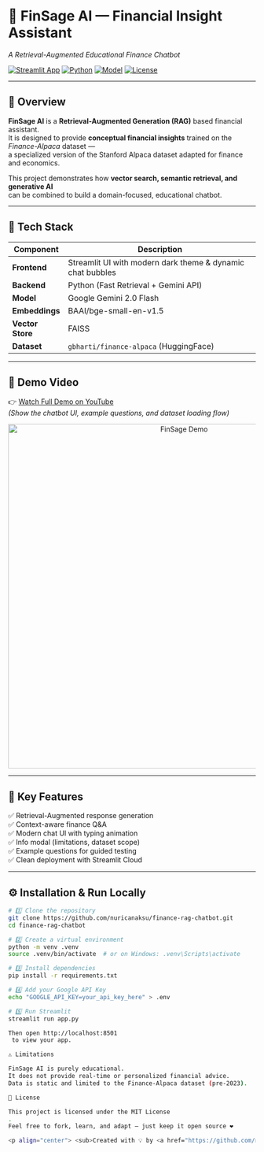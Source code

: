 # 💠 FinSage AI — Financial Insight Assistant  
*A Retrieval-Augmented Educational Finance Chatbot*

[![Streamlit App](https://img.shields.io/badge/🚀_Live_App-Streamlit-brightgreen?logo=streamlit)](https://finsageai.streamlit.app/)
[![Python](https://img.shields.io/badge/Python-3.10+-blue?logo=python)](https://www.python.org/)
[![Model](https://img.shields.io/badge/Model-Gemini_2.0_Flash-ff69b4?logo=google)](https://ai.google.dev/gemini-api)
[![License](https://img.shields.io/badge/License-MIT-yellow.svg)](LICENSE)

---

## 🎯 Overview

**FinSage AI** is a **Retrieval-Augmented Generation (RAG)** based financial assistant.  
It is designed to provide **conceptual financial insights** trained on the *Finance-Alpaca* dataset —  
a specialized version of the Stanford Alpaca dataset adapted for finance and economics.

This project demonstrates how **vector search, semantic retrieval, and generative AI**  
can be combined to build a domain-focused, educational chatbot.

---

## 🧠 Tech Stack

| Component | Description |
|------------|-------------|
| **Frontend** | Streamlit UI with modern dark theme & dynamic chat bubbles |
| **Backend** | Python (Fast Retrieval + Gemini API) |
| **Model** | Google Gemini 2.0 Flash |
| **Embeddings** | BAAI/bge-small-en-v1.5 |
| **Vector Store** | FAISS |
| **Dataset** | `gbharti/finance-alpaca` (HuggingFace) |

---

## 🎥 Demo Video

👉 [Watch Full Demo on YouTube](https://your-video-link.com)  
*(Show the chatbot UI, example questions, and dataset loading flow)*  

<p align="center">
  <img src="assets/demo.gif" alt="FinSage Demo" width="700">
</p>

---

## 🧩 Key Features

✅ Retrieval-Augmented response generation  
✅ Context-aware finance Q&A  
✅ Modern chat UI with typing animation  
✅ Info modal (limitations, dataset scope)  
✅ Example questions for guided testing  
✅ Clean deployment with Streamlit Cloud  

---

## ⚙️ Installation & Run Locally

```bash
# 1️⃣ Clone the repository
git clone https://github.com/nuricanaksu/finance-rag-chatbot.git
cd finance-rag-chatbot

# 2️⃣ Create a virtual environment
python -m venv .venv
source .venv/bin/activate  # or on Windows: .venv\Scripts\activate

# 3️⃣ Install dependencies
pip install -r requirements.txt

# 4️⃣ Add your Google API Key
echo "GOOGLE_API_KEY=your_api_key_here" > .env

# 5️⃣ Run Streamlit
streamlit run app.py

Then open http://localhost:8501
 to view your app.

⚠️ Limitations

FinSage AI is purely educational.
It does not provide real-time or personalized financial advice.
Data is static and limited to the Finance-Alpaca dataset (pre-2023).

📜 License

This project is licensed under the MIT License
.
Feel free to fork, learn, and adapt — just keep it open source ❤️

<p align="center"> <sub>Created with 💡 by <a href="https://github.com/nuricanaksu">Nuri Aksu</a></sub> </p> ```